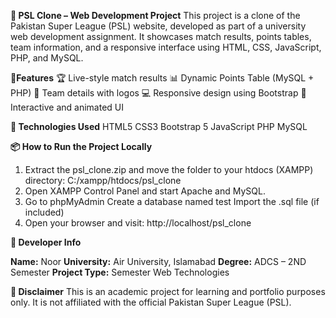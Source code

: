 **🏏 PSL Clone – Web Development Project**
This project is a clone of the Pakistan Super League (PSL) website, developed as part of a university web development assignment. It showcases match results, points tables, team information, and a responsive interface using HTML, CSS, JavaScript, PHP, and MySQL.

**🚀Features**
🏆 Live-style match results 
📊 Dynamic Points Table (MySQL + PHP) 
🧩 Team details with logos 
💻 Responsive design using Bootstrap 
🎨 Interactive and animated UI

**🧰 Technologies Used**
HTML5
CSS3
Bootstrap 5
JavaScript
PHP
MySQL

**📦 How to Run the Project Locally**
1. Extract the psl_clone.zip and move the folder to your htdocs (XAMPP) directory:
     C:/xampp/htdocs/psl_clone
2. Open XAMPP Control Panel and start Apache and MySQL.
3. Go to phpMyAdmin
    Create a database named test
    Import the .sql file (if included)
4. Open your browser and visit:
   http://localhost/psl_clone

**👤 Developer Info**

**Name:** Noor
**University:** Air University, Islamabad
**Degree:** ADCS – 2ND Semester
**Project Type:** Semester Web Technologies

**📌 Disclaimer**
This is an academic project for learning and portfolio purposes only. It is not affiliated with the official Pakistan Super League (PSL).
